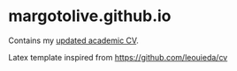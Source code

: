 # margotolive.github.io
Contains my [updated academic CV](https://margotolive.github.io/cv.pdf).

Latex template inspired from https://github.com/leouieda/cv 
